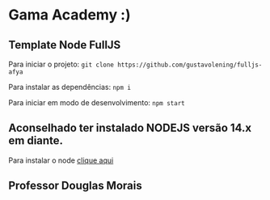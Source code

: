 # Gama Academy :)
## Template Node FullJS

Para iniciar o projeto:
`git clone https://github.com/gustavolening/fulljs-afya`

Para instalar as dependências:
`npm i`

Para iniciar em modo de desenvolvimento:
`npm start`

## Aconselhado ter instalado NODEJS versão 14.x em diante.

Para instalar o node [clique aqui](https://nodejs.org/en/)

## Professor Douglas Morais
